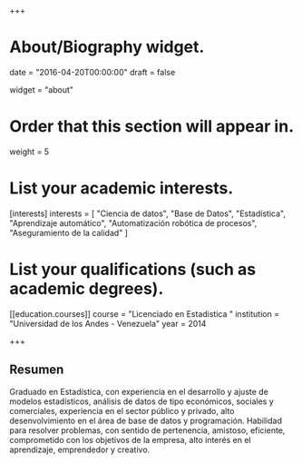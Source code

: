+++
# About/Biography widget.

date = "2016-04-20T00:00:00"
draft = false

widget = "about"

# Order that this section will appear in.
weight = 5

# List your academic interests.
[interests]
  interests = [
    "Ciencia de datos",
    "Base de Datos",
    "Estadística",
    "Aprendizaje automático",
    "Automatización robótica de procesos",
    "Aseguramiento de la calidad"
  ]

# List your qualifications (such as academic degrees).
[[education.courses]]
  course = "Licenciado en Estadistica "
  institution = "Universidad de los Andes - Venezuela"
  year = 2014

+++

## Resumen

Graduado en Estadística, con experiencia en el desarrollo y ajuste de modelos estadísticos, análisis de datos de tipo económicos, sociales y comerciales, experiencia en el sector público y privado, alto desenvolvimiento en el área de base de datos y programación. Habilidad para resolver problemas, con sentido de pertenencia, amistoso, eficiente, comprometido con los objetivos de la empresa, alto interés en el aprendizaje, emprendedor y creativo.